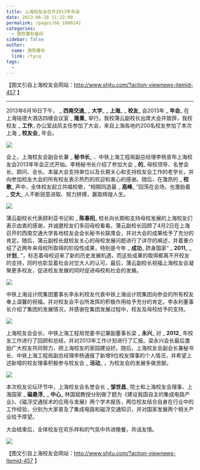 ```yaml
---
title: 上海校友会召开2013年年会
date: 2013-06-28 11:22:00
permalink: /pages/bb_1000242
categories: 
  - 唐院春秋备份
sidebar: false
author: 
  name: 唐院春秋
  link: /tycq
tags: 
  - 
---
```


【图文引自上海校友会网站：http://www.shjtu.com/?action-viewnews-itemid-457 】

* * *

  

2013年6月16日下午， _ **西南交通**_ _ **大学**_ _ **上海**_ _ **校友**_ 会2013年 _ **年会**_
在上海铭德大酒店四楼会议室 _ **隆重**_ 举行。我校蒲云副校长出席大会并致辞，我校校友 _ **工作**_
办公室战凤主任参加了大会，来自上海各地约200名校友参加了本次上海 _ **校友会**_ 年会。

![](http://xy.swjtu.edu.cn/userfile/jpg/20130625094950NB0Z62HNH8.jpg)

会上，上海校友会副会长兼 _ **秘书长**_ 、中铁上海工程局副总经理李杨宣布上海校友会2013年年会正式开始。李杨秘书长介绍了参加大会 _ **的**_
母校领导、名誉会长、顾问、会长、本届大会支持单位以及长期关心和支持校友会工作的老学长，并向参加校友大会的所有校友表示热烈的欢迎和衷心的感谢。随后，在激昂的
_ **校歌**_ 声中，全体校友起立共唱校歌，“相期同造最 _ **高峰**_ ”回荡在会场，也激励着 _ **交大**_
人不断锐意进取、努力拼搏，赢取辉煌人生。

![](http://xy.swjtu.edu.cn/userfile/jpg/20130625095052N2V4N6LVJJ.jpg)

蒲云副校长代表顾利亚书记和 _ **陈春阳**_
校长向长期和支持母校发展的上海校友们表示由衷的感谢，并诚邀校友们多回母校看看。蒲云副校长回顾了4月2日在上海召开的西南交通大学各地校友会会长秘书长联席会，并对大会的成果给予了充分的肯定。随后，蒲云副校长就校友关心的母校发展问题进行了详尽的阐述，并着重介绍了近两年来母校所取得的阶段性成果，特别是今年
_ **成功**_ 跻身国家“ _ **2011**_ _ **计划**_
”，标志着母校迎来了新的历史发展机遇，而这些成果的取得都离不开校友的支持，同时也彰显着社会对交大人的认可。最后，蒲云副校长祝福上海校友会凝聚更多校友，促进校友发展的同时促进母校和社会的发展。

![](http://xy.swjtu.edu.cn/userfile/jpg/20130625095225TD0H8ZV2ZP.jpg)

中铁上海设计院集团董事长李永利校友代表中铁上海设计院集团向参会的所有校友奉上温馨的祝福，并对校友会平台所发挥的积极作用给予充分的肯定。李永利董事长介绍了集团的发展情况，并感谢在集团发展过程中，校友及母校给予的支持。

![](http://xy.swjtu.edu.cn/userfile/jpg/20130625095315XT6NVB06X6.jpg)

上海校友会会长、中铁上海工程局党委书记兼副董事长梁 _ **永兴**_ 对 _ **2012**_
年校友工作进行了回顾和总结，并对2013年工作计划进行了汇报。梁永兴会长最后激励广大校友共同努力，把上海校友的家园建设好。随后，上海校友会副会长兼秘书长、中铁上海工程局副总经理李杨通报了新增9位校友理事的个人情况，并希望上述新增的校友理事积极参与校友会
_ **活动**_ ，为校友会的发展多做贡献。

![](http://xy.swjtu.edu.cn/userfile/jpg/20130625095451N04HL6X8BF.jpg)

本次校友论坛环节中，上海校友会名誉会长 _ **邹世昌**_ 院士和上海校友会理事、上海国家 _ **磁悬浮**_ _ **中心**_
林国斌教授分别做了题为《建设我国自主的集成电路产业》、《磁浮交通技术的应用与发展》两个学术报告，两位校友结合自身在行业中的工作经验，分别为大家普及了集成电路和磁浮交通知识，并对国家发展两个相关产业给予厚望。

大会结束后，全体校友在欢乐祥和的气氛中共进晚餐，共话友情。

![](http://xy.swjtu.edu.cn/userfile/jpg/2013062509570548PP206BFH.jpg)

  
【图文引自上海校友会网站：[http://www.shjtu.com/?action-viewnews-
itemid-457](http://www.shjtu.com/?act<wbr>ion-viewnews-itemid-457) 】